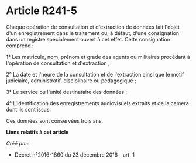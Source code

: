 # Article R241-5

Chaque opération de consultation et d'extraction de données fait l'objet d'un enregistrement dans le traitement ou, à défaut,
d'une consignation dans un registre spécialement ouvert à cet effet. Cette consignation comprend : 

1° Les matricule, nom, prénom et grade des agents ou militaires procédant à l'opération de consultation et d'extraction ; 

2° La date et l'heure de la consultation et de l'extraction ainsi que le motif judiciaire, administratif, disciplinaire ou
pédagogique ; 

3° Le service ou l'unité destinataire des données ; 

4° L'identification des enregistrements audiovisuels extraits et de la caméra dont ils sont issus. 

Ces données sont conservées trois ans.

**Liens relatifs à cet article**

_Créé par_:

  - Décret n°2016-1860 du 23 décembre 2016 - art. 1
